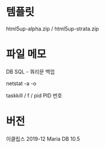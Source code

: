 # 템플릿
html5up-alpha.zip / html5up-strata.zip

<!--
	Alpha by HTML5 UP
	html5up.net | @ajlkn
	Free for personal and commercial use under the CCA 3.0 license (html5up.net/license)
-->

# 파일 메모
DB SQL - 쿼리문 백업

netstat -a -o

taskkill / f / pid PID 번호


# 버전
이클립스 2019-12
Maria DB 10.5
